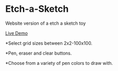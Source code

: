 # Etch-a-Sketch
Website version of a etch a sketch toy

[Live Demo](https://krybouit.github.io/Etch-a-Sketch/)

*Select grid sizes between 2x2-100x100.

*Pen, eraser and clear buttons.

*Choose from a variety of pen colors to draw with.
